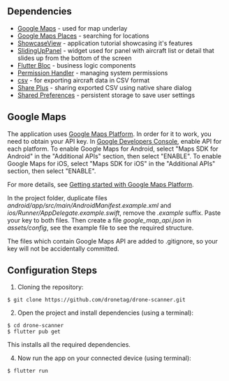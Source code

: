 
## Dependencies

- [Google Maps](https://pub.dev/packages/google_maps_flutter) - used for map underlay
- [Google Maps Places](https://pub.dev/packages/flutter_google_places_hoc081098) - searching for locations
- [ShowcaseView](https://pub.dev/packages/showcaseview) - application tutorial showcasing it's features
- [SlidingUpPanel](https://pub.dev/packages/sliding_up_panel) - widget used for panel with aircraft list or detail that slides up from the bottom of the screen
- [Flutter Bloc](https://pub.dev/packages/flutter_bloc) - business logic components
- [Permission Handler](https://pub.dev/packages/permission_handler) - managing system permissions
- [csv](https://pub.dev/packages/csv) - for exporting aircraft data in CSV format
- [Share Plus](https://pub.dev/packages/share_plus) - sharing exported CSV using native share dialog
- [Shared Preferences](https://pub.dev/packages/shared_preferences) - persistent storage to save user settings

## Google Maps

The application uses [Google Maps Platform](https://cloud.google.com/maps-platform/). In order for it to work, you need to obtain your API key. In [Google Developers Console](https://console.cloud.google.com/), enable API for each platform. To enable Google Maps for Android, select "Maps SDK for Android" in the "Additional APIs" section, then select "ENABLE". To enable Google Maps for iOS, select "Maps SDK for iOS" in the "Additional APIs" section, then select "ENABLE".

For more details, see [Getting started with Google Maps Platform](https://developers.google.com/maps/gmp-get-started).


In the project folder, duplicate files *android/app/src/main/AndroidManifest.example.xml* and *ios/Runner/AppDelegate.example.swift*, remove the *.example* suffix. Paste your key to both files. Then create a file *google_map_api.json* in *assets/config*, see the example file to see the required structure.

The files which contain Google Maps API are added to .gitignore, so your key will not be accidentally committed.

## Configuration Steps
1. Cloning the repository:

```
$ git clone https://github.com/dronetag/drone-scanner.git
```

2. Open the project and install dependencies (using a terminal):

```
$ cd drone-scanner
$ flutter pub get
```
This installs all the required dependencies.


4. Now run the app on your connected device (using terminal):

`$ flutter run`
